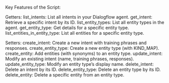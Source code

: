 Key Features of the Script:

Getters:
list_intents: List all intents in your Dialogflow agent.
get_intent: Retrieve a specific intent by its ID.
list_entity_types: List all entity types in the agent.
get_entity_type: Get details for a specific entity type.
list_entities_in_entity_type: List all entities for a specific entity type.

Setters:
create_intent: Create a new intent with training phrases and responses.
create_entity_type: Create a new entity type (with KIND_MAP).
create_entity: Add entities (with synonyms) to an entity type.
update_intent: Modify an existing intent (name, training phrases, responses).
update_entity_type: Modify an entity type’s display name.
delete_intent: Delete an intent by its ID.
delete_entity_type: Delete an entity type by its ID.
delete_entity: Delete a specific entity from an entity type.
